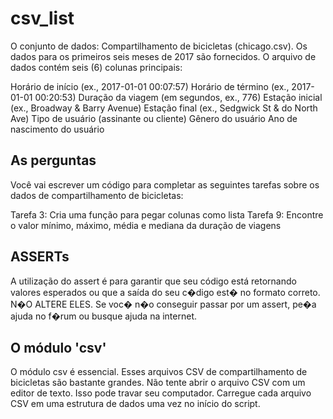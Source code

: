 # csv_list

O conjunto de dados: Compartilhamento de bicicletas (chicago.csv).
Os dados para os primeiros seis meses de 2017 são fornecidos. O arquivo de dados contém seis (6) colunas principais:

Horário de início (ex., 2017-01-01 00:07:57)
Horário de término (ex., 2017-01-01 00:20:53)
Duração da viagem (em segundos, ex., 776)
Estação inicial (ex., Broadway & Barry Avenue)
Estação final (ex., Sedgwick St & do North Ave)
Tipo de usuário (assinante ou cliente)
Gênero do usuário
Ano de nascimento do usuário

## As perguntas
Você vai escrever um código para completar as seguintes tarefas sobre os dados de compartilhamento de bicicletas:

Tarefa 3: Cria uma função para pegar colunas como lista
Tarefa 9: Encontre o valor mínimo, máximo, média e mediana da duração de viagens


## ASSERTs
A utilização do assert é para garantir que seu código está retornando valores esperados ou que a saída do seu c�digo est� no formato correto. N�O ALTERE ELES. Se voc� n�o conseguir passar por um assert, pe�a ajuda no f�rum ou busque ajuda na internet.

## O módulo 'csv'
O módulo csv é essencial. Esses arquivos CSV de compartilhamento de bicicletas são bastante grandes.
Não tente abrir o arquivo CSV com um editor de texto. Isso pode travar seu computador.
Carregue cada arquivo CSV em uma estrutura de dados uma vez no início do script.



